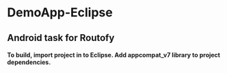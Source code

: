 # DemoApp-Eclipse
## Android task for Routofy

#### To build, import project in to Eclipse. Add appcompat_v7 library to project dependencies.
